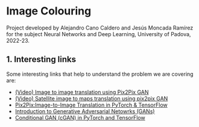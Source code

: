 # Image Colouring

Project developed by Alejandro Cano Caldero and Jesús Moncada Ramírez for the subject Neural Networks and Deep Learning, University of Padova, 2022-23.

## 1. Interesting links

Some interesting links that help to understand the problem we are covering are:
- [(Video) Image to image translation using Pix2Pix GAN](https://www.youtube.com/watch?v=UcHe0xiuvpg)
- [(Video) Satellite image to maps translation using pix2pix GAN](https://www.youtube.com/watch?v=6pUSZgPJ3Yg)
- [Pix2Pix:Image-to-Image Translation in PyTorch & TensorFlow](https://learnopencv.com/paired-image-to-image-translation-pix2pix/#discriminator)
- [Introduction to Generative Adversarial Netowrks (GANs)](https://learnopencv.com/introduction-to-generative-adversarial-networks/)
- [Conditional GAN (cGAN) in PyTorch and TensorFlow](https://learnopencv.com/conditional-gan-cgan-in-pytorch-and-tensorflow/)


